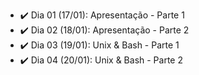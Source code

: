 - :heavy_check_mark: Dia 01 (17/01): Apresentação - Parte 1
- :heavy_check_mark: Dia 02 (18/01): Apresentação - Parte 2
- :heavy_check_mark: Dia 03 (19/01): Unix & Bash - Parte 1
- :heavy_check_mark: Dia 04 (20/01): Unix & Bash - Parte 2